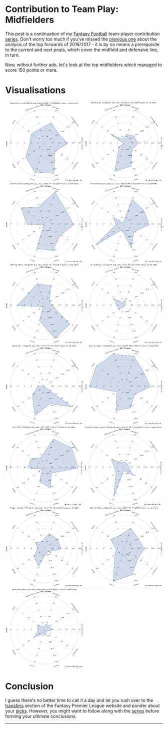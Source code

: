 
# Contribution to Team Play: Midfielders

This post is a continuation of my [Fantasy Football][fepl_section] team-player contribution [series][team_play_contributions_series]. Don't worry too much if you've missed the [previous one][fepl_top_forwards] about the analysis of the top forwards of 2016/2017 - it is by no means a prerequisite to the current and next posts, which cover the midfield and defensive line, in turn.

Now, without further ado, let's look at the top midfielders which managed to score 150 points or more.

# Visualisations

<a href="/uploads/fepl_play_contributions/Alexis_Sanchez.png" target="_blank"><img src="/uploads/fepl_play_contributions/Alexis_Sanchez_250x256.png" alt="Alexis Sanchez" /></a>
<a href="/uploads/fepl_play_contributions/Bamidele_Alli.png" target="_blank"><img src="/uploads/fepl_play_contributions/Bamidele_Alli_250x256.png" alt="Bamidele Alli" /></a>
<a href="/uploads/fepl_play_contributions/Christian_Eriksen.png" target="_blank"><img src="/uploads/fepl_play_contributions/Christian_Eriksen_250x256.png" alt="Christian Eriksen" /></a>
<a href="/uploads/fepl_play_contributions/Eden_Hazard.png" target="_blank"><img src="/uploads/fepl_play_contributions/Eden_Hazard_250x256.png" alt="Eden Hazard" /></a>
<a href="/uploads/fepl_play_contributions/Gylfi_Sigurdsson.png" target="_blank"><img src="/uploads/fepl_play_contributions/Gylfi_Sigurdsson_250x256.png" alt="Gylfi Sigurdsson" /></a>
<a href="/uploads/fepl_play_contributions/Heung-Min_Son.png" target="_blank"><img src="/uploads/fepl_play_contributions/Heung-Min_Son_250x256.png" alt="Heung-Min Son" /></a>
<a href="/uploads/fepl_play_contributions/Joshua_King.png" target="_blank"><img src="/uploads/fepl_play_contributions/Joshua_King_250x256.png" alt="Joshua King" /></a>
<a href="/uploads/fepl_play_contributions/Kevin_De_Bruyne.png" target="_blank"><img src="/uploads/fepl_play_contributions/Kevin_De_Bruyne_250x256.png" alt="Kevin De Bruyne" /></a>
<a href="/uploads/fepl_play_contributions/Mesut_Ozil.png" target="_blank"><img src="/uploads/fepl_play_contributions/Mesut_Ozil_248x256.png" alt="Mesut Ozil" /></a>
<a href="/uploads/fepl_play_contributions/Pedro_Rodriguez_Ledesma.png" target="_blank"><img src="/uploads/fepl_play_contributions/Pedro_Rodriguez_Ledesma_250x256.png" alt="Pedro Rodriguez Ledesma" /></a>
<a href="/uploads/fepl_play_contributions/Philippe_Coutinho.png" target="_blank"><img src="/uploads/fepl_play_contributions/Philippe_Coutinho_250x256.png" alt="Philippe Coutinho" /></a>
<a href="/uploads/fepl_play_contributions/Roberto_Firmino.png" target="_blank"><img src="/uploads/fepl_play_contributions/Roberto_Firmino_250x256.png" alt="Roberto Firmino" /></a>
<a href="/uploads/fepl_play_contributions/Sadio_Mane.png" target="_blank"><img src="/uploads/fepl_play_contributions/Sadio_Mane_250x256.png" alt="Sadio Mane" /></a>

# Conclusion

I guess there's no better time to call it a day and let you rush over to the [transfers][fpl_transfers] section of the Fantasy Premier League website and ponder about your [picks][fepl_selection_series]. However, you might want to follow along with the [series][team_play_contributions_series] before forming your ultimate conclusions.

[fepl_selection_series]: /tagged/fpl-selection
[team_play_contributions_series]: /tagged/team-play-contributions
[fepl_section]: /tagged/fantasy-football
[fepl_top_forwards]: /team_play_contributions_of_the_top_forwards_for_the_fpl_season_2016_2017.html
[fpl_transfers]: https://fantasy.premierleague.com/a/squad/transfers

---

